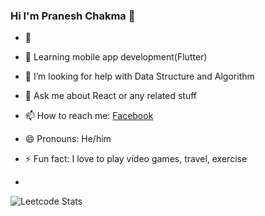 ### Hi I'm Pranesh Chakma 👋

- 🔭
- 👯 Learning mobile app development(Flutter)
- 🤔 I’m looking for help with  Data Structure and Algorithm
- 💬 Ask me about  React or any related stuff
- 📫 How to reach me: [Facebook](https://www.facebook.com/profile.php?id=100010448315616)
- 😄 Pronouns:  He/him
- ⚡ Fun fact: I love to play video games, travel, exercise

- 
 ![Leetcode Stats](https://leetcard.jacoblin.cool/praneshck7?theme=dark)

